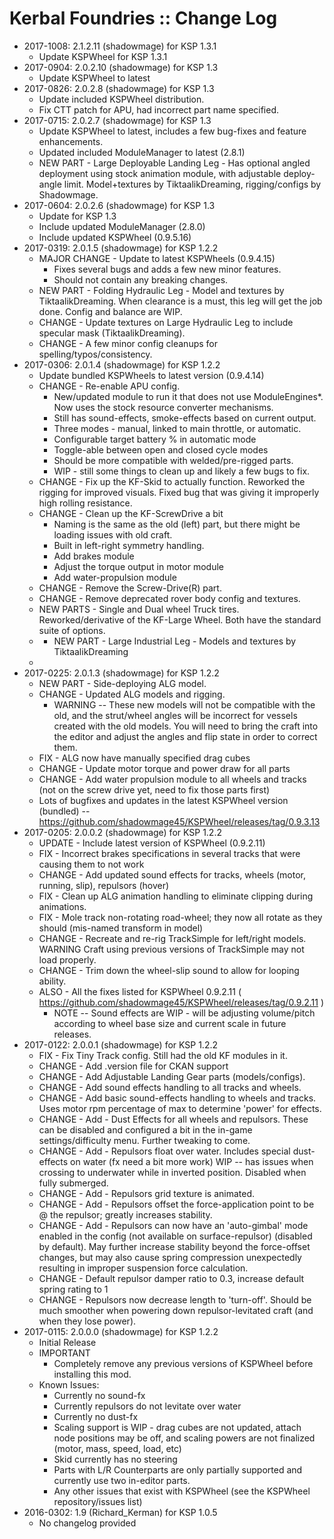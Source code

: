 # Kerbal Foundries :: Change Log

* 2017-1008: 2.1.2.11 (shadowmage) for KSP 1.3.1
	+ Update KSPWheel for KSP 1.3.1
* 2017-0904: 2.0.2.10 (shadowmage) for KSP 1.3
	+ Update KSPWheel to latest
* 2017-0826: 2.0.2.8 (shadowmage) for KSP 1.3
	+ Update included KSPWheel distribution.
	+ Fix CTT patch for APU, had incorrect part name specified.
* 2017-0715: 2.0.2.7 (shadowmage) for KSP 1.3
	+ Update KSPWheel to latest, includes a few bug-fixes and feature enhancements.
	+ Updated included ModuleManager to latest (2.8.1)
	+ NEW PART - Large Deployable Landing Leg - Has optional angled deployment using stock animation module, with adjustable deploy-angle limit.  Model+textures by TiktaalikDreaming, rigging/configs by Shadowmage.
* 2017-0604: 2.0.2.6 (shadowmage) for KSP 1.3
	+ Update for KSP 1.3
	+ Include updated ModuleManager (2.8.0)
	+ Include updated KSPWheel (0.9.5.16)
* 2017-0319: 2.0.1.5 (shadowmage) for KSP 1.2.2
	+ MAJOR CHANGE - Update to latest KSPWheels (0.9.4.15)
		- Fixes several bugs and adds a few new minor features.
		- Should not contain any breaking changes.
	+ NEW PART - Folding Hydraulic Leg - Model and textures by TiktaalikDreaming.  When clearance is a must, this leg will get the job done.  Config and balance are WIP.
	+ CHANGE - Update textures on Large Hydraulic Leg to include specular mask (TiktaalikDreaming).
	+ CHANGE - A few minor config cleanups for spelling/typos/consistency.
* 2017-0306: 2.0.1.4 (shadowmage) for KSP 1.2.2
	+ Update bundled KSPWheels to latest version (0.9.4.14)
	+ CHANGE - Re-enable APU config.
		- New/updated module to run it that does not use ModuleEngines*.  Now uses the stock resource converter mechanisms.
		- Still has sound-effects, smoke-effects based on current output.
		- Three modes - manual, linked to main throttle, or automatic.
		- Configurable target battery % in automatic mode
		- Toggle-able between open and closed cycle modes
		- Should be more compatible with welded/pre-rigged parts.
		- WIP - still some things to clean up and likely a few bugs to fix.
	+ CHANGE - Fix up the KF-Skid to actually function.  Reworked the rigging for improved visuals.  Fixed bug that was giving it improperly high rolling resistance.
	+ CHANGE - Clean up the KF-ScrewDrive a bit
		- Naming is the same as the old (left) part, but there might be loading issues with old craft.
		- Built in left-right symmetry handling.
		- Add brakes module
		- Adjust the torque output in motor module
		- Add water-propulsion module
	+ CHANGE - Remove the Screw-Drive(R) part.
	+ CHANGE - Remove deprecated rover body config and textures.
	+ NEW PARTS - Single and Dual wheel Truck tires.  Reworked/derivative of the KF-Large Wheel.  Both have the standard suite of options.
	+ [](http://i.imgur.com/j5NTKqA.png)
		- NEW PART - Large Industrial Leg - Models and textures by TiktaalikDreaming
	+ [](http://i.imgur.com/NBNQJCE.png)
* 2017-0225: 2.0.1.3 (shadowmage) for KSP 1.2.2
	+ NEW PART - Side-deploying ALG model.
	+ CHANGE - Updated ALG models and rigging.
		- WARNING -- These new models will not be compatible with the old, and the strut/wheel angles will be incorrect for vessels created with the old models.  You will need to bring the craft into the editor and adjust the angles and flip state in order to correct them.
	+ FIX - ALG now have manually specified drag cubes
	+ CHANGE - Update motor torque and power draw for all parts
	+ CHANGE - Add water propulsion module to all wheels and tracks (not on the screw drive yet, need to fix those parts first)
	+ Lots of bugfixes and updates in the latest KSPWheel version (bundled) -- https://github.com/shadowmage45/KSPWheel/releases/tag/0.9.3.13
* 2017-0205: 2.0.0.2 (shadowmage) for KSP 1.2.2
	+ UPDATE - Include latest version of KSPWheel (0.9.2.11)
	+ FIX - Incorrect brakes specifications in several tracks that were causing them to not work
	+ CHANGE - Add updated sound effects for tracks, wheels (motor, running, slip), repulsors (hover)
	+ FIX - Clean up ALG animation handling to eliminate clipping during animations.
	+ FIX - Mole track non-rotating road-wheel; they now all rotate as they should (mis-named transform in model)
	+ CHANGE - Recreate and re-rig TrackSimple for left/right models.  WARNING Craft using previous versions of TrackSimple may not load properly.
	+ CHANGE - Trim down the wheel-slip sound to allow for looping ability.
	+ ALSO - All the fixes listed for KSPWheel 0.9.2.11 ( https://github.com/shadowmage45/KSPWheel/releases/tag/0.9.2.11 )
		- NOTE -- Sound effects are WIP - will be adjusting volume/pitch according to wheel base size and current scale in future releases.
* 2017-0122: 2.0.0.1 (shadowmage) for KSP 1.2.2
	+ FIX - Fix Tiny Track config.  Still had the old KF modules in it.
	+ CHANGE - Add .version file for CKAN support
	+ CHANGE - Add Adjustable Landing Gear parts (models/configs).
	+ CHANGE - Add sound effects handling to all tracks and wheels.
	+ CHANGE - Add basic sound-effects handling to wheels and tracks.  Uses motor rpm percentage of max to determine 'power' for effects.
	+ CHANGE - Add - Dust Effects for all wheels and repulsors.  These can be disabled and configured a bit in the in-game settings/difficulty menu.  Further tweaking to come.
	+ CHANGE - Add - Repulsors float over water.  Includes special dust-effects on water (fx need a bit more work) WIP -- has issues when crossing to underwater while in inverted position.  Disabled when fully submerged.
	+ CHANGE - Add - Repulsors grid texture is animated.
	+ CHANGE - Add - Repulsors offset the force-application point to be @ the repulsor; greatly increases stability.
	+ CHANGE - Add - Repulsors can now have an 'auto-gimbal' mode enabled in the config (not available on surface-repulsor) (disabled by default).  May further increase stability beyond the force-offset changes, but may also cause spring compression unexpectedly resulting in improper suspension force calculation.
	+ CHANGE - Default repulsor damper ratio to 0.3, increase default spring rating to 1
	+ CHANGE - Repulsors now decrease length to 'turn-off'.  Should be much smoother when powering down repulsor-levitated craft (and when they lose power).
* 2017-0115: 2.0.0.0 (shadowmage) for KSP 1.2.2
	+ Initial Release
	+ IMPORTANT
		- Completely remove any previous versions of KSPWheel before installing this mod.
	+ Known Issues:
		- Currently no sound-fx
		- Currently repulsors do not levitate over water
		- Currently no dust-fx
		- Scaling support is WIP - drag cubes are not updated, attach node positions may be off, and scaling powers are not finalized (motor, mass, speed, load, etc)
		- Skid currently has no steering
		- Parts with L/R Counterparts are only partially supported and currently use two in-editor parts.
		- Any other issues that exist with KSPWheel (see the KSPWheel repository/issues list)
* 2016-0302: 1.9 (Richard_Kerman) for KSP 1.0.5
	+ No changelog provided

